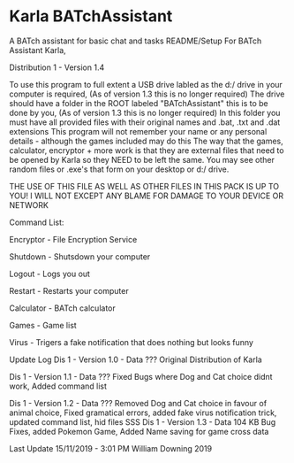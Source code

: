 # Karla BATchAssistant
A BATch assistant for basic chat and tasks
README/Setup For BATch Assistant Karla,

Distribution 1 - Version 1.4


To use this program to full extent a USB drive labled as the d:/ drive in your computer is required, (As of version 1.3 this is no longer required)
The drive should have a folder in the ROOT labeled "BATchAssistant" this is to be done by you, (As of version 1.3 this is no longer required)
In this folder you must have all provided files with their original names and .bat, .txt and .dat extensions
This program will not remember your name or any personal details - although the games included may do this
The way that the games, calculator, encryptor + more work is that they are external files that need to be
opened by Karla so they NEED to be left the same. You may see other random files or .exe's that form
on your desktop or d:/ drive. 

THE USE OF THIS FILE AS WELL AS OTHER FILES IN THIS PACK IS UP TO YOU! I WILL NOT EXCEPT ANY BLAME FOR DAMAGE
TO YOUR DEVICE OR NETWORK



Command List:

Encryptor - File Encryption Service

Shutdown - Shutsdown your computer

Logout - Logs you out

Restart - Restarts your computer

Calculator - BATch calculator

Games - Game list

Virus - Trigers a fake notification that does nothing but looks funny



Update Log
Dis 1 - Version 1.0 - Data ???
Original Distribution of Karla 

Dis 1 - Version 1.1 - Data ???
Fixed Bugs where Dog and Cat choice didnt work, Added command list


Dis 1 - Version 1.2 - Data ???
Removed Dog and Cat choice in favour of animal choice, Fixed gramatical errors, added fake virus notification
trick, updated command list, hid files
SSS
Dis 1 - Version 1.3 - Data 104 KB
Bug Fixes, added Pokemon Game, Added Name saving for game cross data


Last Update 15/11/2019  -  3:01 PM							William Downing 2019

